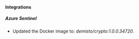 #### Integrations
##### Azure Sentinel
- Updated the Docker image to: *demisto/crypto:1.0.0.34720*.
